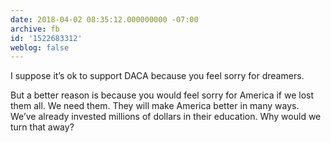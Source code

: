 ```yaml
---
date: 2018-04-02 08:35:12.000000000 -07:00
archive: fb
id: '1522683312'
weblog: false
---
```


I suppose it’s ok to support DACA because you feel sorry for dreamers.

But a better reason is because you would feel sorry for America if we lost them all. We need them. They will make America better in many ways. We’ve already invested millions of dollars in their education. Why would we turn that away?
